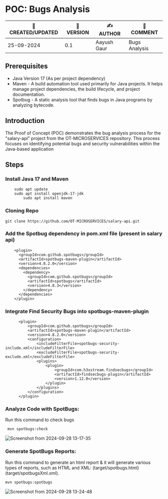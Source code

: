 # POC: Bugs Analysis

| 📅 CREATED/UPDATED | 📌 VERSION | ✍️ AUTHOR    | 📝 COMMENT                     |
|--------------------|------------|--------------|--------------------------------|
| 25-09-2024         | 0.1       | Aayush Gaur  | Bugs Analysis              |


## Prerequisites
- Java Version 17 (As per project dependency)
- Maven - A build automation tool used primarily for Java projects. It helps manage project dependencies, the build lifecycle, and project documentation.
- Spotbug - A static analysis tool that finds bugs in Java programs by analyzing bytecode.

## Introduction
The Proof of Concept (POC) demonstrates the bug analysis process for the "salary-api" project from the OT-MICROSERVICES repository. This process focuses on identifying potential bugs and security vulnerabilities within the Java-based application 

## Steps 

### Install Java 17 and Maven
```
	sudo apt update
	sudo apt install openjdk-17-jdk
        sudo apt install maven
```
### Cloning Repo

```
git clone https://github.com/OT-MICROSERVICES/salary-api.git
```
### Add the Spotbug dependency in pom.xml file (present in salary api)


        <plugin>
          <groupId>com.github.spotbugs</groupId>
          <artifactId>spotbugs-maven-plugin</artifactId>
          <version>4.8.2.0</version>
          <dependencies>
            <dependency>
              <groupId>com.github.spotbugs</groupId>
              <artifactId>spotbugs</artifactId>
              <version>4.8.3</version>
            </dependency>
          </dependencies>
        </plugin>

### Integrate Find Security Bugs into spotbugs-maven-plugin

          <plugin>
              <groupId>com.github.spotbugs</groupId>
              <artifactId>spotbugs-maven-plugin</artifactId>
              <version>4.8.2.0</version>
              <configuration>
                  <includeFilterFile>spotbugs-security-include.xml</includeFilterFile>
                  <excludeFilterFile>spotbugs-security-exclude.xml</excludeFilterFile>
                  <plugins>
                      <plugin>
                          <groupId>com.h3xstream.findsecbugs</groupId>
                          <artifactId>findsecbugs-plugin</artifactId>
                          <version>1.12.0</version>
                      </plugin>
                  </plugins>
              </configuration>
          </plugin>

### Analyze Code with SpotBugs:
Run this command to check bugs

```
 mvn spotbugs:check
```

![Screenshot from 2024-09-28 13-17-35](https://github.com/user-attachments/assets/5b57037c-fc96-44df-871b-b2c1734ecd99)

### Generate SpotBugs Reports: 
Run this  command to generate an html report & it will  generate various types of reports, such as HTML and XML: (target/spotbugs.html)(target/spotbugsXml.xml).

```
mvn spotbugs:spotbugs
```

![Screenshot from 2024-09-28 13-24-48](https://github.com/user-attachments/assets/080df602-18b9-4f32-8b71-967fd3cfb6aa)



